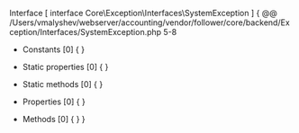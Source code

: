 Interface [ <user> interface Core\Exception\Interfaces\SystemException ] {
  @@ /Users/vmalyshev/webserver/accounting/vendor/follower/core/backend/Exception/Interfaces/SystemException.php 5-8

  - Constants [0] {
  }

  - Static properties [0] {
  }

  - Static methods [0] {
  }

  - Properties [0] {
  }

  - Methods [0] {
  }
}
